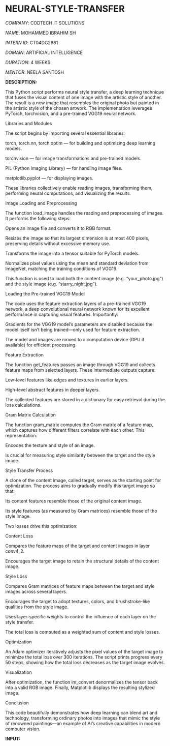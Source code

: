 # NEURAL-STYLE-TRANSFER

*COMPANY*: CODTECH IT SOLUTIONS

*NAME*: MOHAMMED IBRAHIM SH

*INTERN ID*: CT04DG2681

*DOMAIN*: ARTIFICIAL INTELLIGENCE

*DURATION*: 4 WEEKS

*MENTOR*: NEELA SANTOSH

**DESCRIPTION:**

This Python script performs neural style transfer, a deep learning technique that fuses the visual content of one image with the artistic style of another. The result is a new image that resembles the original photo but painted in the artistic style of the chosen artwork. The implementation leverages PyTorch, torchvision, and a pre-trained VGG19 neural network.

Libraries and Modules

The script begins by importing several essential libraries:

torch, torch.nn, torch.optim — for building and optimizing deep learning models.

torchvision — for image transformations and pre-trained models.

PIL (Python Imaging Library) — for handling image files.

matplotlib.pyplot — for displaying images.

These libraries collectively enable reading images, transforming them, performing neural computations, and visualizing the results.

Image Loading and Preprocessing

The function load_image handles the reading and preprocessing of images. It performs the following steps:

Opens an image file and converts it to RGB format.

Resizes the image so that its largest dimension is at most 400 pixels, preserving details without excessive memory use.

Transforms the image into a tensor suitable for PyTorch models.

Normalizes pixel values using the mean and standard deviation from ImageNet, matching the training conditions of VGG19.

This function is used to load both the content image (e.g. “your_photo.jpg”) and the style image (e.g. “starry_night.jpg”).

Loading the Pre-trained VGG19 Model

The code uses the feature extraction layers of a pre-trained VGG19 network, a deep convolutional neural network known for its excellent performance in capturing visual features. Importantly:

Gradients for the VGG19 model’s parameters are disabled because the model itself isn’t being trained—only used for feature extraction.

The model and images are moved to a computation device (GPU if available) for efficient processing.

Feature Extraction

The function get_features passes an image through VGG19 and collects feature maps from selected layers. These intermediate outputs capture:

Low-level features like edges and textures in earlier layers.

High-level abstract features in deeper layers.

The collected features are stored in a dictionary for easy retrieval during the loss calculations.

Gram Matrix Calculation

The function gram_matrix computes the Gram matrix of a feature map, which captures how different filters correlate with each other. This representation:

Encodes the texture and style of an image.

Is crucial for measuring style similarity between the target and the style image.

Style Transfer Process

A clone of the content image, called target, serves as the starting point for optimization. The process aims to gradually modify this target image so that:

Its content features resemble those of the original content image.

Its style features (as measured by Gram matrices) resemble those of the style image.

Two losses drive this optimization:

Content Loss

Compares the feature maps of the target and content images in layer conv4_2.

Encourages the target image to retain the structural details of the content image.

Style Loss

Compares Gram matrices of feature maps between the target and style images across several layers.

Encourages the target to adopt textures, colors, and brushstroke-like qualities from the style image.

Uses layer-specific weights to control the influence of each layer on the style transfer.

The total loss is computed as a weighted sum of content and style losses.

Optimization

An Adam optimizer iteratively adjusts the pixel values of the target image to minimize the total loss over 300 iterations. The script prints progress every 50 steps, showing how the total loss decreases as the target image evolves.

Visualization

After optimization, the function im_convert denormalizes the tensor back into a valid RGB image. Finally, Matplotlib displays the resulting stylized image.

Conclusion

This code beautifully demonstrates how deep learning can blend art and technology, transforming ordinary photos into images that mimic the style of renowned paintings—an example of AI’s creative capabilities in modern computer vision.

**INPUT:**
